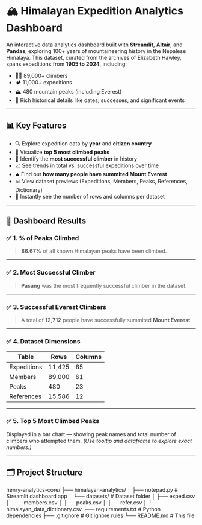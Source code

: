 # 🏔️ Himalayan Expedition Analytics Dashboard

An interactive data analytics dashboard built with **Streamlit**, **Altair**, and **Pandas**, exploring 100+ years of mountaineering history in the Nepalese Himalaya. This dataset, curated from the archives of Elizabeth Hawley, spans expeditions from **1905 to 2024**, including:

- 🧗‍♂️ 89,000+ climbers
- 🏕 11,000+ expeditions
- 🏔 480 mountain peaks (including Everest)
- 📜 Rich historical details like dates, successes, and significant events

---

## 📊 Key Features

- 🔍 Explore expedition data by **year** and **citizen country**
- 📌 Visualize **top 5 most climbed peaks**
- 🧠 Identify the **most successful climber** in history
- 📈 See trends in total vs. successful expeditions over time
- ⛰ Find out **how many people have summited Mount Everest**
- 📊 View dataset previews (Expeditions, Members, Peaks, References, Dictionary)
- 🧮 Instantly see the number of rows and columns per dataset

---

## 🧠 Dashboard Results

### ✅ 1. % of Peaks Climbed
> **86.67%** of all known Himalayan peaks have been climbed.

---

### ✅ 2. Most Successful Climber
> **Pasang** was the most frequently successful climber in the dataset.

---

### ✅ 3. Successful Everest Climbers
> A total of **12,712** people have successfully summited **Mount Everest**.

---

### ✅ 4. Dataset Dimensions

| Table        | Rows    | Columns |
|--------------|---------|---------|
| Expeditions  | 11,425  | 65      |
| Members      | 89,000  | 61      |
| Peaks        | 480     | 23      |
| References   | 15,586  | 12      |

---

### ✅ 5. Top 5 Most Climbed Peaks

Displayed in a bar chart — showing peak names and total number of climbers who attempted them. *(Use tooltip and dataframe to explore exact numbers.)*

---

## 🗂 Project Structure

henry-analytics-core/
├── himalayan-analytics/
│ ├── notepad.py # Streamlit dashboard app
│ └── datasets/ # Dataset folder
│ ├── exped.csv
│ ├── members.csv
│ ├── peaks.csv
│ ├── refer.csv
│ └── himalayan_data_dictionary.csv
├── requirements.txt # Python dependencies
├── .gitignore # Git ignore rules
└── README.md # This file